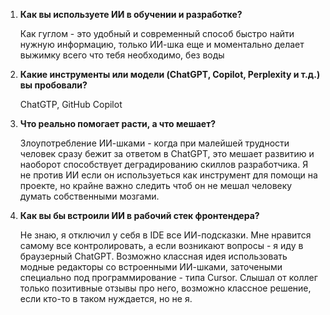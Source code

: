 1. **Как вы используете ИИ в обучении и разработке?**

    Как гуглом - это удобный и современный способ быстро найти нужную информацию, только ИИ-шка еще и моментально делает выжимку всего что тебя необходимо, без воды

2. **Какие инструменты или модели (ChatGPT, Copilot, Perplexity и т.д.) вы пробовали?**

    ChatGTP, GitHub Copilot

3. **Что реально помогает расти, а что мешает?**

    Злоупотребление ИИ-шками - когда при малейшей трудности человек сразу бежит за ответом в ChatGPT, это мешает развитию и наоборот способствует деградированию скиллов разработчика. Я не против ИИ если он используеться как инструмент для помощи на проекте, но крайне важно следить чтоб он не мешал человеку думать собственными мозгами.

4. **Как вы бы встроили ИИ в рабочий стек фронтендера?**

    Не знаю, я отключил у себя в IDE все ИИ-подсказки. Мне нравится самому все контролировать, а если возникают вопросы - я иду в браузерный ChatGPT. Возможно классная идея использовать модные редакторы со встроенными ИИ-шками, заточеными специально под программирование - типа Cursor. Слышал от коллег только позитивные отзывы про него, возможно классное решение, если кто-то в таком нуждается, но не я.
